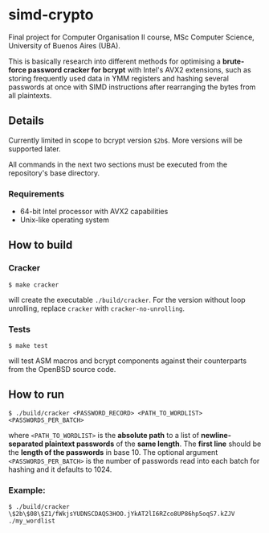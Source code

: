 # simd-crypto

Final project for Computer Organisation II course, MSc Computer Science,
University of Buenos Aires (UBA).

This is basically research into different methods for optimising a
**brute-force password cracker for bcrypt** with Intel's AVX2 extensions,
such as storing frequently used data in YMM registers and hashing
several passwords at once with SIMD instructions after rearranging
the bytes from all plaintexts. 

## Details

Currently limited in scope to bcrypt version `$2b$`. More versions
will be supported later.

All commands in the next two sections must be executed from the repository's
base directory.

### Requirements

- 64-bit Intel processor with AVX2 capabilities
- Unix-like operating system

## How to build

### Cracker

```$ make cracker```

will create the executable `./build/cracker`. For the version without loop unrolling,
replace `cracker` with `cracker-no-unrolling`.

### Tests

```$ make test```

will test ASM macros and bcrypt components against their counterparts from
the OpenBSD source code.

## How to run

```$ ./build/cracker <PASSWORD_RECORD> <PATH_TO_WORDLIST> <PASSWORDS_PER_BATCH>```

where `<PATH_TO_WORDLIST>` is the **absolute path** to a list of **newline-separated
plaintext passwords** of the **same length**. The **first line** should be
the **length of the passwords** in base 10.
The optional argument `<PASSWORDS_PER_BATCH>` is the number of passwords read
into each batch for hashing and it defaults to 1024.

### Example:

```$ ./build/cracker \$2b\$08\$Z1/fWkjsYUDNSCDAQS3HOO.jYkAT2lI6RZco8UP86hp5oqS7.kZJV ./my_wordlist```
